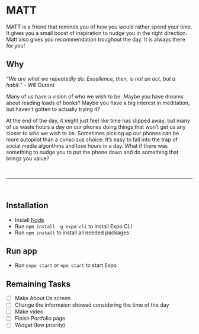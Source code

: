 # MATT

MATT is a friend that reminds you of how you would rather spend your time. It gives you a small boost of inspiration to nudge you in the right direction. Matt also gives you recommendation troughout the day. It is always there for you!


## Why
_“We are what we repeatedly do. Excellence, then, is not an act, but a habit.”_ - Will Durant

Many of us have a vision of who we wish to be. Maybe you have dreams about reading loads of books? Maybe you have a big interest in meditation, but haven’t gotten to actually trying it?

At the end of the day, it might just feel like time has slipped away, but many of us waste hours a day on our phones doing things that won’t get us any closer to who we wish to be. Sometimes picking up our phones can be more autopilot than a conscious choice. It’s easy to fall into the trap of social media algorithms and lose hours in a day. What if there was something to nudge you to put the phone down and do something that brings you value?

</br>

----

</br>

## Installation

- Install [Node](https://nodejs.org/en/download/)
- Run `npm install -g expo-cli` to install Expo CLI
- Run `npm install` to install all needed packages

## Run app

- Run `expo start` or `npm start` to start Expo

## Remaining Tasks

- [ ] Make About Us screen
- [ ] Change the informaion showed considering the time of the day
- [ ] Make video
- [ ] Finish Portfolio page
- [ ] Widget (low priority)
